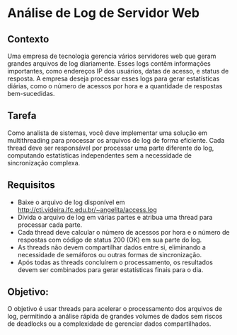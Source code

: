 # Análise de Log de Servidor Web

## Contexto

Uma empresa de tecnologia gerencia vários servidores web que geram grandes arquivos de log diariamente. Esses logs contêm informações importantes, como endereços IP dos usuários, datas de acesso, e status de resposta. A empresa deseja processar esses logs para gerar estatísticas diárias, como o número de acessos por hora e a quantidade de respostas bem-sucedidas.

## Tarefa

Como analista de sistemas, você deve implementar uma solução em multithreading para processar os arquivos de log de forma eficiente. Cada thread deve ser responsável por processar uma parte diferente do log, computando estatísticas independentes sem a necessidade de sincronização complexa.

## Requisitos

- Baixe o arquivo de log disponível em <http://cti.videira.ifc.edu.br/~angelita/access.log>
- Divida o arquivo de log em várias partes e atribua uma thread para processar cada parte.
- Cada thread deve calcular o número de acessos por hora e o número de respostas com código de status 200 (OK) em sua parte do log.
- As threads não devem compartilhar dados entre si, eliminando a necessidade de semáforos ou outras formas de sincronização.
- Após todas as threads concluírem o processamento, os resultados devem ser combinados para gerar estatísticas finais para o dia.

## Objetivo:

O objetivo é usar threads para acelerar o processamento dos arquivos de log, permitindo a análise rápida de grandes volumes de dados sem riscos de deadlocks ou a complexidade de gerenciar dados compartilhados.
